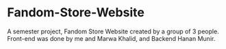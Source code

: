 # Fandom-Store-Website
A semester project, Fandom Store Website created by a group of 3  people. Front-end was done by me and Marwa Khalid, and Backend Hanan Munir.

